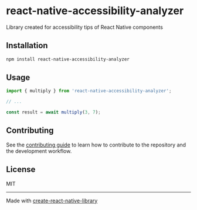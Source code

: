 # react-native-accessibility-analyzer

Library created for accessibility tips of React Native components

## Installation

```sh
npm install react-native-accessibility-analyzer
```

## Usage

```js
import { multiply } from 'react-native-accessibility-analyzer';

// ...

const result = await multiply(3, 7);
```

## Contributing

See the [contributing guide](CONTRIBUTING.md) to learn how to contribute to the repository and the development workflow.

## License

MIT

---

Made with [create-react-native-library](https://github.com/callstack/react-native-builder-bob)

